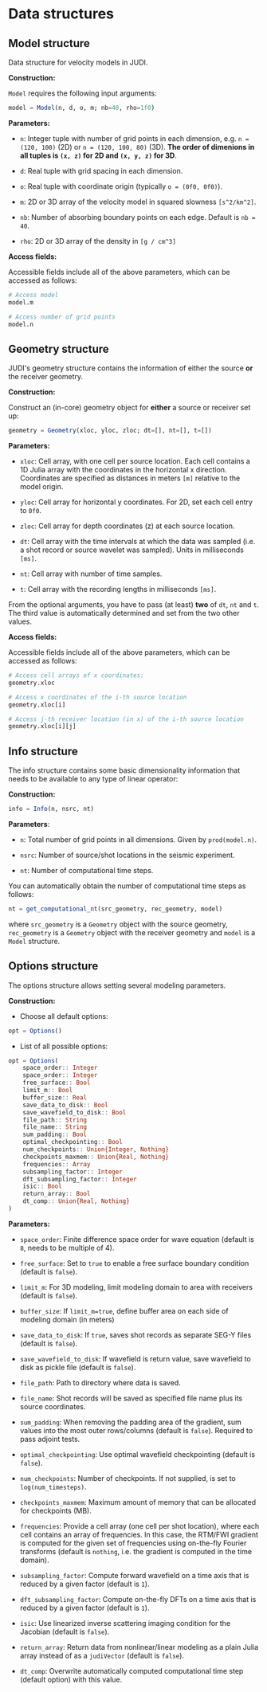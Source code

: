 # Data structures

## Model structure

Data structure for velocity models in JUDI.

**Construction:**

`Model` requires the following input arguments:

```julia
model = Model(n, d, o, m; nb=40, rho=1f0)
```

**Parameters:**

 * `n`: Integer tuple with number of grid points in each dimension, e.g. `n = (120, 100)` (2D) or `n = (120, 100, 80)` (3D). **The order of dimenions in all tuples is `(x, z)` for 2D and `(x, y, z)` for 3D**.

 * `d`: Real tuple with grid spacing in each dimension.

 * `o`: Real tuple with coordinate origin (typically `o = (0f0, 0f0)`).

 * `m`: 2D or 3D array of the velocity model in squared slowness ``[s^2/km^2]``.

 * `nb`: Number of absorbing boundary points on each edge. Default is ``nb = 40``.

 * `rho`: 2D or 3D array of the density in ``[g / cm^3]``


**Access fields:**

Accessible fields include all of the above parameters, which can be accessed as follows:

```julia
# Access model
model.m

# Access number of grid points
model.n
```

## Geometry structure

JUDI's geometry structure contains the information of either the source **or** the receiver geometry. 

**Construction:**

Construct an (in-core) geometry object for **either** a source or receiver set up:

```julia
geometry = Geometry(xloc, yloc, zloc; dt=[], nt=[], t=[])
```

**Parameters:**

 * `xloc`: Cell array, with one cell per source location. Each cell contains a 1D Julia array with the coordinates in the horizontal x direction. Coordinates are specified as distances in meters `[m]` relative to the model origin.

 * `yloc`: Cell array for horizontal y coordinates. For 2D, set each cell entry to `0f0`.

 * `zloc`: Cell array for depth coordinates (z) at each source location.

 * `dt`: Cell array with the time intervals at which the data was sampled (i.e. a shot record or source wavelet was sampled). Units in milliseconds `[ms]`.

* `nt`: Cell array with number of time samples.

* `t`: Cell array with the recording lengths in milliseconds `[ms]`.

From the optional arguments, you have to pass (at least) **two** of `dt`, `nt` and `t`. The third value is automatically determined and set from the two other values.


**Access fields:**

Accessible fields include all of the above parameters, which can be accessed as follows:

```julia
# Access cell arrays of x coordinates:
geometry.xloc

# Access x coordinates of the i-th source location
geometry.xloc[i]

# Access j-th receiver location (in x) of the i-th source location
geometry.xloc[i][j]
```


## Info structure

The info structure contains some basic dimensionality information that needs to be available to any type of linear operator:

**Construction:**

```julia
info = Info(n, nsrc, nt)
```

**Parameters**:

 * `n`: Total number of grid points in all dimensions. Given by `prod(model.n)`.

 * `nsrc`: Number of source/shot locations in the seismic experiment.

 * `nt`: Number of computational time steps.

You can automatically obtain the number of computational time steps as follows:

```julia
nt = get_computational_nt(src_geometry, rec_geometry, model)
```

where `src_geometry` is a `Geometry` object with the source geometry, `rec_geometry` is a `Geometry` object with the receiver geometry and `model` is a `Model` structure.


## Options structure

The options structure allows setting several modeling parameters.

**Construction:**

 * Choose all default options:

```julia
opt = Options()
```

 * List of all possible options:

```julia
opt = Options(
    space_order:: Integer
    space_order:: Integer
    free_surface:: Bool
    limit_m:: Bool
    buffer_size:: Real
    save_data_to_disk:: Bool
    save_wavefield_to_disk:: Bool
    file_path:: String
    file_name:: String
    sum_padding:: Bool
    optimal_checkpointing:: Bool
    num_checkpoints:: Union{Integer, Nothing}
    checkpoints_maxmem:: Union{Real, Nothing}
    frequencies:: Array
    subsampling_factor:: Integer
    dft_subsampling_factor:: Integer
    isic:: Bool
    return_array:: Bool
    dt_comp:: Union{Real, Nothing}
)
```

**Parameters:**

 * `space_order`: Finite difference space order for wave equation (default is `8`, needs to be multiple of 4).
 
 * `free_surface`: Set to `true` to enable a free surface boundary condition (default is `false`).
 
 * `limit_m`: For 3D modeling, limit modeling domain to area with receivers (default is `false`).
 
 * `buffer_size`: If `limit_m=true`, define buffer area on each side of modeling domain (in meters)
 
 * `save_data_to_disk`: If `true`, saves shot records as separate SEG-Y files (default is `false`).
 
 * `save_wavefield_to_disk`: If wavefield is return value, save wavefield to disk as pickle file (default is `false`).
 
 * `file_path`: Path to directory where data is saved.
 
 * `file_name`: Shot records will be saved as specified file name plus its source coordinates.
 
 * `sum_padding`: When removing the padding area of the gradient, sum values into the most outer rows/columns (default is `false`). Required to pass adjoint tests.
 
 * `optimal_checkpointing`: Use optimal wavefield checkpointing (default is `false`).
 
 * `num_checkpoints`: Number of checkpoints. If not supplied, is set to `log(num_timesteps)`.
 
 * `checkpoints_maxmem`: Maximum amount of memory that can be allocated for checkpoints (MB).
 
 * `frequencies`: Provide a cell array (one cell per shot location), where each cell contains an array of frequencies. In this case, the RTM/FWI gradient is computed for the given set of frequencies using on-the-fly Fourier transforms (default is `nothing`, i.e. the gradient is computed in the time domain).
 
 * `subsampling_factor`: Compute forward wavefield on a time axis that is reduced by a given factor (default is `1`).
 
 * `dft_subsampling_factor`: Compute on-the-fly DFTs on a time axis that is reduced by a given factor (default is `1`).
 
 * `isic`: Use linearized inverse scattering imaging condition for the Jacobian (default is `false`).
 
 * `return_array`: Return data from nonlinear/linear modeling as a plain Julia array instead of as a `judiVector` (default is `false`).
 
 * `dt_comp`: Overwrite automatically computed computational time step (default option) with this value.
